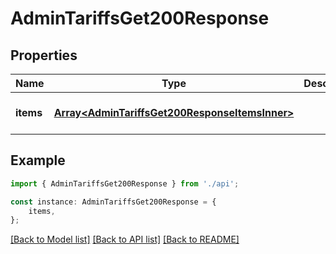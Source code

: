 # AdminTariffsGet200Response


## Properties

Name | Type | Description | Notes
------------ | ------------- | ------------- | -------------
**items** | [**Array&lt;AdminTariffsGet200ResponseItemsInner&gt;**](AdminTariffsGet200ResponseItemsInner.md) |  | [optional] [default to undefined]

## Example

```typescript
import { AdminTariffsGet200Response } from './api';

const instance: AdminTariffsGet200Response = {
    items,
};
```

[[Back to Model list]](../README.md#documentation-for-models) [[Back to API list]](../README.md#documentation-for-api-endpoints) [[Back to README]](../README.md)
